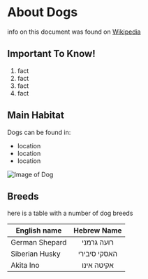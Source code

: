 # About Dogs
info on this document was found on [Wikipedia](https://en.wikipedia.org/wiki/Dog)

## Important To Know!
1. fact
2. fact
3. fact
4. fact

## Main Habitat
Dogs can be found in:
+ location
+ location
+ location

![Image of Dog](https://github.com/satubipost/ex1/edit/master/images/dog.jpg )


## Breeds
here is a table with a number of dog breeds 

| English name        | Hebrew Name           |
| ------------- |:-------------:| 
| German Shepard      | רועה גרמני| 
| Siberian Husky     | האסקי סיבירי     |  
| Akita Ino | אקיטה אינו    |  

